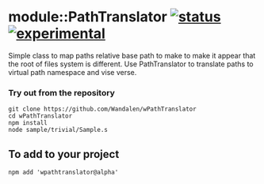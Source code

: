 
# module::PathTranslator [![status](https://github.com/Wandalen/wPathTranslator/workflows/publish/badge.svg)](https://github.com/Wandalen/wPathTranslator/actions?query=workflow%3Apublish) [![experimental](https://img.shields.io/badge/stability-experimental-orange.svg)](https://github.com/emersion/stability-badges#experimental)

Simple class to map paths relative base path to make to make it appear that the root of files system is different.  Use PathTranslator to translate paths to virtual path namespace and vise verse.

### Try out from the repository
```
git clone https://github.com/Wandalen/wPathTranslator
cd wPathTranslator
npm install
node sample/trivial/Sample.s
```

## To add to your project
```
npm add 'wpathtranslator@alpha'
```




























































